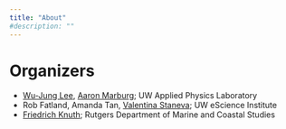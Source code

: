 ```yaml
---
title: "About"
#description: ""
---
```


# Organizers

* [Wu-Jung Lee](http://apl.washington.edu/people/profile.php?last_name=Lee&first_name=Wu-Jung), [Aaron Marburg](http://apl.washington.edu/people/profile.php?last_name=Marburg&first_name=Aaron); UW Applied Physics Laboratory
* Rob Fatland, Amanda Tan, [Valentina Staneva](http://escience.washington.edu/people/valentina-staneva/); UW eScience Institute
* [Friedrich Knuth](https://marine.rutgers.edu/main/friedrich-knuth); Rutgers Department of Marine and Coastal Studies
